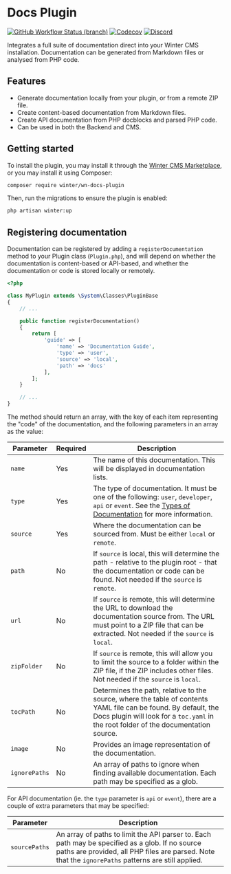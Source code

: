 # Docs Plugin

[![GitHub Workflow Status (branch)](https://img.shields.io/github/workflow/status/wintercms/wn-docs-plugin/Tests/main?label=tests&style=flat-square)](https://github.com/wintercms/wn-docs-plugin/actions)
[![Codecov](https://img.shields.io/codecov/c/github/wintercms/wn-docs-plugin?style=flat-square)](https://codecov.io/gh/wintercms/wn-docs-plugin)
[![Discord](https://img.shields.io/discord/816852513684193281?label=discord&style=flat-square)](https://discord.gg/D5MFSPH6Ux)

Integrates a full suite of documentation direct into your Winter CMS installation. Documentation can be generated from Markdown files or analysed from PHP code.

## Features

- Generate documentation locally from your plugin, or from a remote ZIP file.
- Create content-based documentation from Markdown files.
- Create API documentation from PHP docblocks and parsed PHP code.
- Can be used in both the Backend and CMS.

## Getting started

To install the plugin, you may install it through the [Winter CMS Marketplace](https://github.com/wintercms/wn-docs-plugin), or you may install it using Composer:

```bash
composer require winter/wn-docs-plugin
```

Then, run the migrations to ensure the plugin is enabled:

```bash
php artisan winter:up
```

## Registering documentation

Documentation can be registered by adding a `registerDocumentation` method to your Plugin class (`Plugin.php`), and will depend on whether the documentation is content-based or API-based, and whether the documentation or code is stored locally or remotely.

```php
<?php

class MyPlugin extends \System\Classes\PluginBase
{
    // ...

    public function registerDocumentation()
    {
        return [
            'guide' => [
                'name' => 'Documentation Guide',
                'type' => 'user',
                'source' => 'local',
                'path' => 'docs'
            ],
        ];
    }

    // ...
}
```

The method should return an array, with the key of each item representing the "code" of the documentation, and the following parameters in an array as the value:

Parameter | Required | Description
--------- | -------- | -----------
`name` | Yes | The name of this documentation. This will be displayed in documentation lists.
`type` | Yes | The type of documentation. It must be one of the following: `user`, `developer`, `api` or `event`. See the [Types of Documentation](#documentation-types) for more information.
`source` | Yes | Where the documentation can be sourced from. Must be either `local` or `remote`.
`path` | No | If `source` is local, this will determine the path - relative to the plugin root - that the documentation or code can be found. Not needed if the `source` is `remote`.
`url` | No | If `source` is remote, this will determine the URL to download the documentation source from. The URL must point to a ZIP file that can be extracted. Not needed if the `source` is `local`.
`zipFolder` | No | If `source` is remote, this will allow you to limit the source to a folder within the ZIP file, if the ZIP includes other files. Not needed if the `source` is `local`.
`tocPath` | No | Determines the path, relative to the source, where the table of contents YAML file can be found. By default, the Docs plugin will look for a `toc.yaml` in the root folder of the documentation source.
`image` | No | Provides an image representation of the documentation.
`ignorePaths` | No | An array of paths to ignore when finding available documentation. Each path may be specified as a glob.

For API documentation (ie. the `type` parameter is `api` or `event`), there are a couple of extra parameters that may be specified:

Parameter | Description
--------- | -----------
`sourcePaths` | An array of paths to limit the API parser to. Each path may be specified as a glob. If no source paths are provided, all PHP files are parsed. Note that the `ignorePaths` patterns are still applied.
